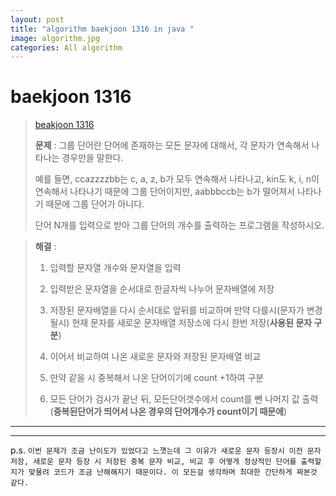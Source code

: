 ```yaml
---  
layout: post  
title: "algorithm baekjoon 1316 in java "  
image: algorithm.jpg  
categories: All algorithm  
---  
```


# baekjoon 1316  

> [beakjoon 1316](https://www.acmicpc.net/problem/1316)  
>   
> **문제** : 그룹 단어란 단어에 존재하는 모든 문자에 대해서, 각 문자가 연속해서 나타나는 경우만을 말한다.  
> 
> 예를 들면, ccazzzzbb는 c, a, z, b가 모두 연속해서 나타나고, kin도 k, i, n이 연속해서 나타나기 때문에 그룹 단어이지만, aabbbccb는 b가 떨어져서 나타나기 때문에 그룹 단어가 아니다.  
> 
> 단어 N개를 입력으로 받아 그룹 단어의 개수를 출력하는 프로그램을 작성하시오.  

> **해결** :  
> 1. 입력할 문자열 개수와 문자열을 입력  
> 
> 2. 입력받은 문자열을 순서대로 한글자씩 나누어 문자배열에 저장  
> 
> 3. 저장된 문자배열을 다시 순서대로 앞뒤를 비교하며 만약 다를시(문자가 변경될시) 현재 문자를 새로운 문자배열 저장소에 다시 한번 저장(**사용된 문자 구분**)  
> 
> 4. 이어서 비교하여 나온 새로운 문자와 저장된 문자배열 비교  
> 
> 5. 만약 같을 시 중복해서 나온 단어이기에 count +1하여 구분  
> 
> 6. 모든 단어가 검사가 끝난 뒤, 모든단어갯수에서 count를 뺀 나머지 값 출력(**중복된단어가 띄어서 나온 경우의 단어개수가 count이기 때문에**)  

---  

<script src="https://gist.github.com/nnlog/9aafda7687bacf3c677405e9a667cd67.js"></script>  

---   

p.s. `이번 문제가 조금 난이도가 있었다고 느꼇는데 그 이유가 새로운 문자 등장시 이전 문자 저장, 새로운 문자 등장 시 저장된 중복 문자 비교, 비교 후 어떻게 정상적인 단어를 출력할지가 맞물려 코드가 조금 난해해지기 때문이다. 이 모든걸 생각하며 최대한 간단하게 짜본것 같다.`  
